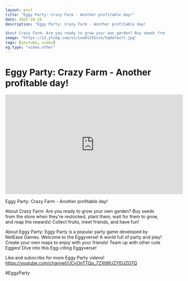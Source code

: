 ```yaml
---
layout: post
title: "Eggy Party: Crazy Farm - Another profitable day!"
date: 2025-10-16
description: "Eggy Party: Crazy Farm - Another profitable day!

About Crazy Farm: Are you ready to grow your own garden? Buy seeds from the store when they're restock..."
image: "https://i2.ytimg.com/vi/iwa81tXSxik/hqdefault.jpg"
tags: [youtube, video]
og_type: "video.other"
---
```


<script type="application/ld+json">
{
  "@context": "http://schema.org",
  "@type": "VideoObject",
  "name": "Eggy Party: Crazy Farm - Another profitable day!",
  "description": "Eggy Party: Crazy Farm - Another profitable day!\n\nAbout Crazy Farm: Are you ready to grow your own garden? Buy seeds from the store when they're restocked, plant them, wait for them to grow, and reap the rewards! Collect fruits, meet friends, and have fun!\n\nAbout Eggy Party: Eggy Party is a popular party game developed by NetEase Games. Welcome to the Eggyverse! A world full of party and play! Create your own maps to enjoy with your friends! Team up with other cute Eggies! Dive into this Egg-citing Eggyverse!\n\nLike and subscribe for more Eggy Party videos! https://youtube.com/channel/UCvOnTTQp_7ZXtWUZYEUZO7Q\n\n#EggyParty",
  "thumbnailUrl": "https://i2.ytimg.com/vi/iwa81tXSxik/hqdefault.jpg",
  "uploadDate": "2025-10-16T15:01:22",
  "embedUrl": "https://www.youtube.com/embed/iwa81tXSxik",
  "publisher": {
    "@type": "Person",
    "name": "Celo Zaga"
  },
  "mainEntityOfPage": {
    "@type": "WebPage",
    "@id": "https://celozaga.github.io/2025/10/16/eggy-party:-crazy-farm---another-profitable-day!-iwa81tXSxik.html"
  },
  "duration": "PT0M0S"
}
</script>

<script type="application/ld+json">
{
  "@context": "http://schema.org",
  "@type": "BlogPosting",
  "headline": "Eggy Party: Crazy Farm - Another profitable day!",
  "image": "https://i2.ytimg.com/vi/iwa81tXSxik/hqdefault.jpg",
  "publisher": {
    "@type": "Person",
    "name": "Celo Zaga"
  },
  "url": "https://celozaga.github.io/2025/10/16/eggy-party:-crazy-farm---another-profitable-day!-iwa81tXSxik.html",
  "datePublished": "2025-10-16T15:01:22",
  "dateCreated": "2025-10-16T15:01:22",
  "dateModified": "2025-10-16T15:01:22",
  "description": "Eggy Party: Crazy Farm - Another profitable day!\n\nAbout Crazy Farm: Are you ready to grow your own garden? Buy seeds from the store when they're restock...",
  "author": {
    "@type": "Person",
    "name": "Celo Zaga"
  },
  "mainEntityOfPage": {
    "@type": "WebPage",
    "@id": "https://celozaga.github.io/2025/10/16/eggy-party:-crazy-farm---another-profitable-day!-iwa81tXSxik.html"
  }
}
</script>

<h1 class="youtube-post-title">Eggy Party: Crazy Farm - Another profitable day!</h1>

<iframe width="560" height="315" src="https://www.youtube.com/embed/iwa81tXSxik" class="youtube-post-embed" frameborder="0" allowfullscreen></iframe>

<p class="youtube-post-description">Eggy Party: Crazy Farm - Another profitable day!

About Crazy Farm: Are you ready to grow your own garden? Buy seeds from the store when they're restocked, plant them, wait for them to grow, and reap the rewards! Collect fruits, meet friends, and have fun!

About Eggy Party: Eggy Party is a popular party game developed by NetEase Games. Welcome to the Eggyverse! A world full of party and play! Create your own maps to enjoy with your friends! Team up with other cute Eggies! Dive into this Egg-citing Eggyverse!

Like and subscribe for more Eggy Party videos! https://youtube.com/channel/UCvOnTTQp_7ZXtWUZYEUZO7Q

#EggyParty</p>
